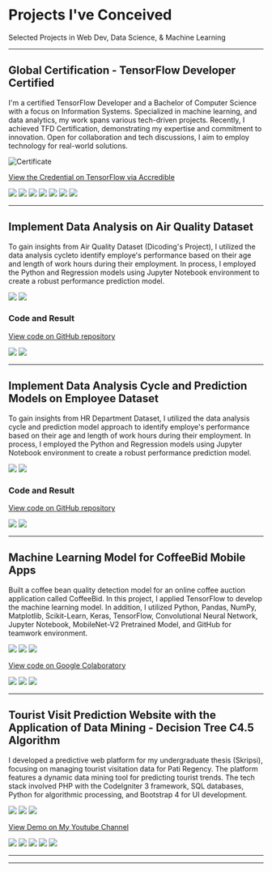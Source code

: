 # Projects I've Conceived
Selected Projects in Web Dev, Data Science, & Machine Learning

---
## Global Certification - TensorFlow Developer Certified

I'm a certified TensorFlow Developer and a Bachelor of Computer Science with a focus on Information Systems. Specialized in machine learning, and data analytics, my work spans various tech-driven projects. Recently, I achieved TFD Certification, demonstrating my expertise and commitment to innovation. Open for collaboration and tech discussions, I aim to employ technology for real-world solutions.

![Certificate](https://api.accredible.com/v1/frontend/credential_website_embed_image/certificate/84694956)

[View the Credential on TensorFlow via Accredible](https://www.credential.net/52e70482-3dbd-4b1d-b0d1-f66c39e96698)

[![](https://img.shields.io/badge/Python-white?logo=Python)](#) [![](https://img.shields.io/badge/TensorFlow-white?logo=tensorflow)](#) [![](https://img.shields.io/badge/Computer%20Vision-white?logo=OpenCV)](#) [![](https://img.shields.io/badge/CNN-white?logo=PyTorch)](#) [![](https://img.shields.io/badge/NLP-white?logo=Natural-Language-Processing)](#) [![](https://img.shields.io/badge/Neural%20Network-white?logo=Neural-Network)](#) [![](https://img.shields.io/badge/LSTM-white?logo=Time-Series)](#)

---
## Implement Data Analysis on Air Quality Dataset

To gain insights from Air Quality Dataset (Dicoding's Project), I utilized the data analysis cycleto identify employe's performance based on their age and length of work hours during their employment. In process, I employed the Python and Regression models using Jupyter Notebook environment to create a robust performance prediction model.

<img src="images/SimpleLinier.png?raw=true"/>

<img src="images/MultipleLinier.png?raw=true"/>

### Code and Result
[View code on GitHub repository](https://github.com/HadadKarsa/portfolio-dataanalytics)

[![](https://img.shields.io/badge/Python-white?logo=Python)](#) [![](https://img.shields.io/badge/Jupyter-white?logo=Jupyter)](#)

---
## Implement Data Analysis Cycle and Prediction Models on Employee Dataset

To gain insights from HR Department Dataset, I utilized the data analysis cycle and prediction model approach to identify employe's performance based on their age and length of work hours during their employment. In process, I employed the Python and Regression models using Jupyter Notebook environment to create a robust performance prediction model.

<img src="images/SimpleLinier.png?raw=true"/>

<img src="images/MultipleLinier.png?raw=true"/>

### Code and Result
[View code on GitHub repository](https://github.com/HadadKarsa/portfolio-dataanalytics)

[![](https://img.shields.io/badge/Python-white?logo=Python)](#) [![](https://img.shields.io/badge/Jupyter-white?logo=Jupyter)](#)

---
## Machine Learning Model for CoffeeBid Mobile Apps
Built a coffee bean quality detection model for an online coffee auction application called CoffeeBid. In this project, I applied
TensorFlow to develop the machine learning model. In addition, I utilized Python, Pandas, NumPy, Matplotlib, Scikit-Learn, Keras, TensorFlow, Convolutional Neural Network, Jupyter Notebook, MobileNet-V2 Pretrained Model, and GitHub for teamwork environment.

<img src="images/traintest.png?raw=true"/>

<img src="images/good_coffee.png?raw=true"/>

<img src="images/defect_coffee.png?raw=true"/>

[View code on Google Colaboratory](https://colab.research.google.com/drive/13RclWO19sg24Dl76Kk-aTQcQKuTHKCTe?usp=sharing)

[![](https://img.shields.io/badge/Python-white?logo=Python)](#) [![](https://img.shields.io/badge/Jupyter-white?logo=Jupyter)](#) [![](https://img.shields.io/badge/TensorFlow-white?logo=tensorflow)](#)

---
## Tourist Visit Prediction Website with the Application of Data Mining - Decision Tree C4.5 Algorithm
I developed a predictive web platform for my undergraduate thesis (Skripsi), focusing on managing tourist visitation data for Pati Regency. The platform features a dynamic data mining tool for predicting tourist trends. The tech stack involved PHP with the CodeIgniter 3 framework, SQL databases, Python for algorithmic processing, and Bootstrap 4 for UI development.

<img src="images/Dashboardskripsi.png?raw=true"/>

<img src="images/c45.png?raw=true"/>

<img src="images/prediksiwisata.png?raw=true"/>

[View Demo on My Youtube Channel](https://youtu.be/PDAcagZRXd4)

[![](https://img.shields.io/badge/PHP-white?logo=PHP)](#) [![](https://img.shields.io/badge/CodeIgniter-white?logo=CodeIgniter)](#) [![](https://img.shields.io/badge/SQL-white?logo=MySQL)](#) [![](https://img.shields.io/badge/Python-white?logo=Python)](#) [![](https://img.shields.io/badge/Bootstrap-white?logo=Bootstrap)](#)

---




---
<!-- Remove above link if you don't want to attibute -->

